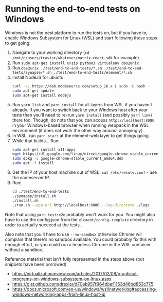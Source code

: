 # Running the end-to-end tests on Windows

Windows is not the best platform to run the tests on, but if you have to, enable Windows Subsystem for Linux (WSL)
and start following these steps to get going:

1. Navigate to your working directory (`cd /mnt/c/users/travisr/whatever/matrix-react-sdk` for example).
2. Run `sudo apt-get install unzip python3 virtualenv dos2unix`
3. Run `dos2unix ./test/end-to-end-tests/*.sh ./test/end-to-end-tests/synapse/*.sh ./test/end-to-end-tests/element/*.sh`
4. Install NodeJS for ubuntu:
   ```bash
   curl -sL https://deb.nodesource.com/setup_16.x | sudo -E bash -
   sudo apt-get update
   sudo apt-get install nodejs
   ```
5. Run `yarn link` and `yarn install` for all layers from WSL if you haven't already. If you want to switch back to
   your Windows host after your tests then you'll need to re-run `yarn install` (and possibly `yarn link`) there too.
   Though, do note that you can access `http://localhost:8080` in your Windows-based browser when running webpack in
   the WSL environment (it does *not* work the other way around, annoyingly).
6. In WSL, run `yarn start` at the element-web layer to get things going.
7. While that builds... Run:
   ```bash
   sudo apt-get install x11-apps
   wget https://dl.google.com/linux/direct/google-chrome-stable_current_amd64.deb
   sudo dpkg -i google-chrome-stable_current_amd64.deb
   sudo apt -f install
   ```
8. Get the IP of your host machine out of WSL: `cat /etc/resolv.conf` - use the nameserver IP.
9. Run:
   ```bash
   cd ./test/end-to-end-tests
   ./synapse/install.sh
   ./install.sh
   ./run.sh --app-url http://localhost:8080 --log-directory ./logs
   ```

Note that using `yarn test:e2e` probably won't work for you. You might also have to use the config.json from the
`element/config-template` directory in order to actually succeed at the tests.

Also note that you'll have to use `--no-sandbox` otherwise Chrome will complain that there's no sandbox available. You
could probably fix this with enough effort, or you could run a headless Chrome in the WSL container without a sandbox.


Reference material that isn't fully represented in the steps above (but snippets have been borrowed):
* https://virtualizationreview.com/articles/2017/02/08/graphical-programs-on-windows-subsystem-on-linux.aspx
* https://gist.github.com/drexler/d70ab957f964dbef1153d46bd853c775
* https://docs.microsoft.com/en-us/windows/wsl/networking#accessing-windows-networking-apps-from-linux-host-ip
